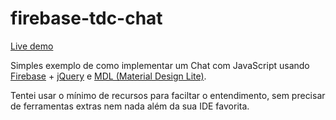 # firebase-tdc-chat

[Live demo](https://tdcchat2016.firebaseapp.com/)

Simples exemplo de como implementar um Chat com JavaScript usando [Firebase](http://www.firebase.com) + [jQuery](https://jquery.com/) e [MDL (Material Design Lite)](https://getmdl.io/). 

Tentei usar o mínimo de recursos para faciltar o entendimento, sem precisar de ferramentas extras nem nada além da sua IDE favorita.